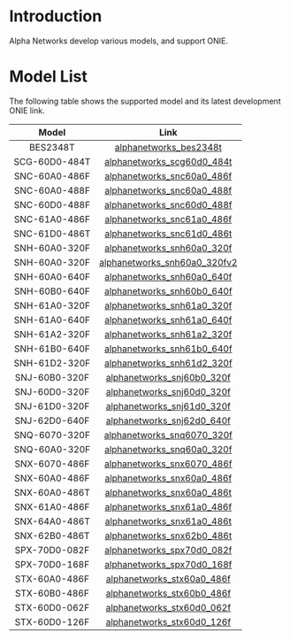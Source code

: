 # Introduction
Alpha Networks develop various models, and support ONIE.

# Model List
The following table shows the supported model and its latest development ONIE link.

| Model | Link |
|:-----:|:----:|
| BES2348T | [alphanetworks_bes2348t](https://github.com/opencomputeproject/onie/tree/master/machine/alphanetworks/alphanetworks_bes2348t) |
| SCG-60D0-484T | [alphanetworks_scg60d0_484t](https://github.com/opencomputeproject/onie/tree/master/machine/alphanetworks/alphanetworks_scg60d0_484t) |
| SNC-60A0-486F | [alphanetworks_snc60a0_486f](https://github.com/opencomputeproject/onie/tree/master/machine/alphanetworks/alphanetworks_snc60a0_486f) |
| SNC-60A0-488F | [alphanetworks_snc60a0_488f](https://github.com/opencomputeproject/onie/tree/master/machine/alphanetworks/alphanetworks_snc60a0_488f) |
| SNC-60D0-488F | [alphanetworks_snc60d0_488f](https://github.com/opencomputeproject/onie/tree/master/machine/alphanetworks/alphanetworks_snc60d0_488f) |
| SNC-61A0-486F | [alphanetworks_snc61a0_486f](https://github.com/opencomputeproject/onie/tree/master/machine/alphanetworks/alphanetworks_snc61a0_486f) |
| SNC-61D0-486T | [alphanetworks_snc61d0_486t](https://github.com/opencomputeproject/onie/tree/master/machine/alphanetworks/alphanetworks_snc61d0_486t) |
| SNH-60A0-320F | [alphanetworks_snh60a0_320f](https://github.com/opencomputeproject/onie/tree/master/machine/alphanetworks/alphanetworks_snh60a0_320f) |
| SNH-60A0-320F | [alphanetworks_snh60a0_320fv2](https://github.com/opencomputeproject/onie/tree/master/machine/alphanetworks/alphanetworks_snh60a0_320fv2) |
| SNH-60A0-640F | [alphanetworks_snh60a0_640f](https://github.com/opencomputeproject/onie/tree/master/machine/alphanetworks/alphanetworks_snh60a0_640f) |
| SNH-60B0-640F | [alphanetworks_snh60b0_640f](https://github.com/opencomputeproject/onie/tree/master/machine/alphanetworks/alphanetworks_snh60b0_640f) |
| SNH-61A0-320F | [alphanetworks_snh61a0_320f](https://github.com/opencomputeproject/onie/tree/master/machine/alphanetworks/alphanetworks_snh61a0_320f) |
| SNH-61A0-640F | [alphanetworks_snh61a0_640f](https://github.com/opencomputeproject/onie/tree/master/machine/alphanetworks/alphanetworks_snh61a0_640f) |
| SNH-61A2-320F | [alphanetworks_snh61a2_320f](https://github.com/opencomputeproject/onie/tree/master/machine/alphanetworks/alphanetworks_snh61a2_320f) |
| SNH-61B0-640F | [alphanetworks_snh61b0_640f](https://github.com/opencomputeproject/onie/tree/master/machine/alphanetworks/alphanetworks_snh61b0_640f) |
| SNH-61D2-320F | [alphanetworks_snh61d2_320f](https://github.com/opencomputeproject/onie/tree/master/machine/alphanetworks/alphanetworks_snh61d2_320f) |
| SNJ-60B0-320F | [alphanetworks_snj60b0_320f](https://github.com/opencomputeproject/onie/tree/master/machine/alphanetworks/alphanetworks_snj60b0_320f) |
| SNJ-60D0-320F | [alphanetworks_snj60d0_320f](https://github.com/opencomputeproject/onie/tree/master/machine/alphanetworks/alphanetworks_snj60d0_320f) |
| SNJ-61D0-320F | [alphanetworks_snj61d0_320f](https://github.com/opencomputeproject/onie/tree/master/machine/alphanetworks/alphanetworks_snj61d0_320f) |
| SNJ-62D0-640F | [alphanetworks_snj62d0_640f](https://github.com/opencomputeproject/onie/tree/master/machine/alphanetworks/alphanetworks_snj62d0_640f) |
| SNQ-6070-320F | [alphanetworks_snq6070_320f](https://github.com/opencomputeproject/onie/tree/master/machine/alphanetworks/alphanetworks_snq6070_320f) |
| SNQ-60A0-320F | [alphanetworks_snq60a0_320f](https://github.com/opencomputeproject/onie/tree/master/machine/alphanetworks/alphanetworks_snq60a0_320f) |
| SNX-6070-486F | [alphanetworks_snx6070_486f](https://github.com/opencomputeproject/onie/tree/master/machine/alphanetworks/alphanetworks_snx6070_486f) |
| SNX-60A0-486F | [alphanetworks_snx60a0_486f](https://github.com/opencomputeproject/onie/tree/master/machine/alphanetworks/alphanetworks_snx60a0_486f) |
| SNX-60A0-486T | [alphanetworks_snx60a0_486t](https://github.com/opencomputeproject/onie/tree/master/machine/alphanetworks/alphanetworks_snx60a0_486t) |
| SNX-61A0-486F | [alphanetworks_snx61a0_486f](https://github.com/opencomputeproject/onie/tree/master/machine/alphanetworks/alphanetworks_snx61a0_486f) |
| SNX-64A0-486T | [alphanetworks_snx61a0_486t](https://github.com/opencomputeproject/onie/tree/master/machine/alphanetworks/alphanetworks_snx61a0_486t) |
| SNX-62B0-486T | [alphanetworks_snx62b0_486t](https://github.com/opencomputeproject/onie/tree/master/machine/alphanetworks/alphanetworks_snx62b0_486t) |
| SPX-70D0-082F | [alphanetworks_spx70d0_082f](https://github.com/opencomputeproject/onie/tree/master/machine/alphanetworks/alphanetworks_spx70d0_082f) |
| SPX-70D0-168F | [alphanetworks_spx70d0_168f](https://github.com/opencomputeproject/onie/tree/master/machine/alphanetworks/alphanetworks_spx70d0_168f) |
| STX-60A0-486F | [alphanetworks_stx60a0_486f](https://github.com/opencomputeproject/onie/tree/master/machine/alphanetworks/alphanetworks_stx60a0_486f) |
| STX-60B0-486F | [alphanetworks_stx60b0_486f](https://github.com/opencomputeproject/onie/tree/master/machine/alphanetworks/alphanetworks_stx60b0_486f) |
| STX-60D0-062F | [alphanetworks_stx60d0_062f](https://github.com/opencomputeproject/onie/tree/master/machine/alphanetworks/alphanetworks_stx60d0_062f) |
| STX-60D0-126F | [alphanetworks_stx60d0_126f](https://github.com/opencomputeproject/onie/tree/master/machine/alphanetworks/alphanetworks_stx60d0_126f) |

